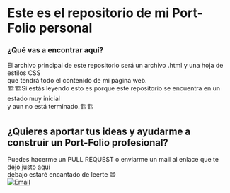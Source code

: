 # Este es el repositorio de mi Port-Folio personal
### ¿Qué vas a encontrar aquí?
El archivo principal de este repositorio será un archivo .html y una hoja de estilos CSS
</br>
que tendrá todo el contenido de mi página web.
</br>
🏗️🏗️Si estás leyendo esto es porque este repositorio se encuentra en un estado muy inicial
</br>
y aun no está terminado.🏗️🏗️
</br>

## ¿Quieres aportar tus ideas y ayudarme a construir un Port-Folio profesional?
Puedes hacerme un PULL REQUEST o enviarme un mail al enlace que te dejo justo aquí 
</br>
debajo estaré encantado de leerte 😄
</br>
[![Email](https://img.shields.io/badge/alexdevrep@gmail.com-46ad3b?style=for-the-badge&logo=gmail&logoColor=white&labelColor=101010)](mailto:alexdevrep@gmail.com)
